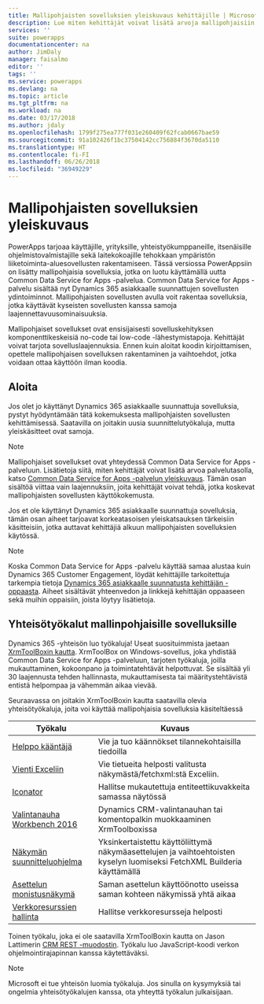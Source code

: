 ```yaml
---
title: Mallipohjaisten sovelluksien yleiskuvaus kehittäjille | Microsoft Docs
description: Lue miten kehittäjät voivat lisätä arvoja mallipohjaisiin sovelluksiin.
services: ''
suite: powerapps
documentationcenter: na
author: JimDaly
manager: faisalmo
editor: ''
tags: ''
ms.service: powerapps
ms.devlang: na
ms.topic: article
ms.tgt_pltfrm: na
ms.workload: na
ms.date: 03/17/2018
ms.author: jdaly
ms.openlocfilehash: 1799f275ea777f031e260409f62fcab0667bae59
ms.sourcegitcommit: 91a102426f1bc37504142cc756884f3670da5110
ms.translationtype: HT
ms.contentlocale: fi-FI
ms.lasthandoff: 06/26/2018
ms.locfileid: "36949229"
---
```

# <a name="model-driven-apps-developer-overview"></a>Mallipohjaisten sovelluksien yleiskuvaus

PowerApps tarjoaa käyttäjille, yrityksille, yhteistyökumppaneille, itsenäisille ohjelmistovalmistajille sekä laitekokoajille tehokkaan ympäristön liiketoiminta-aluesovellusten rakentamiseen. Tässä versiossa PowerAppsiin on lisätty mallipohjaisia sovelluksia, jotka on luotu käyttämällä uutta Common Data Service for Apps -palvelua. Common Data Service for Apps -palvelu sisältää nyt Dynamics 365 asiakkaalle suunnattujen sovellusten ydintoiminnot. Mallipohjaisten sovellusten avulla voit rakentaa sovelluksia, jotka käyttävät kyseisten sovellusten kanssa samoja laajennettavuusominaisuuksia.

Mallipohjaiset sovellukset ovat ensisijaisesti sovelluskehityksen komponenttikeskeisiä no-code tai low-code -lähestymistapoja. Kehittäjät voivat tarjota sovelluslaajennuksia. Ennen kuin aloitat koodin kirjoittamisen, opettele mallipohjaisen sovelluksen rakentaminen ja vaihtoehdot, jotka voidaan ottaa käyttöön ilman koodia. 

## <a name="get-started"></a>Aloita
Jos olet jo käyttänyt Dynamics 365 asiakkaalle suunnattuja sovelluksia, pystyt hyödyntämään tätä kokemuksesta mallipohjaisten sovellusten kehittämisessä. Saatavilla on joitakin uusia suunnittelutyökaluja, mutta yleiskäsitteet ovat samoja.

> [!NOTE]
> Mallipohjaiset sovellukset ovat yhteydessä Common Data Service for Apps -palveluun. Lisätietoja siitä, miten kehittäjät voivat lisätä arvoa palvelutasolla, katso [Common Data Service for Apps -palvelun yleiskuvaus](../common-data-service/overview.md).
> Tämän osan sisältöä viittaa vain laajennuksiin, joita kehittäjät voivat tehdä, jotka koskevat mallipohjaisten sovellusten käyttökokemusta. 

Jos et ole käyttänyt Dynamics 365 asiakkaalle suunnattuja sovelluksia, tämän osan aiheet tarjoavat korkeatasoisen yleiskatsauksen tärkeisiin käsitteisiin, jotka auttavat kehittäjiä alkuun mallipohjaisten sovelluksien käytössä. 

> [!NOTE]
> Koska Common Data Service for Apps -palvelu käyttää samaa alustaa kuin Dynamics 365 Customer Engagement, löydät kehittäjille tarkoitettuja tarkempia tietoja [Dynamics 365 asiakkaalle suunnatusta kehittäjän -oppaasta](/dynamics365/customer-engagement/developer/developer-guide). Aiheet sisältävät yhteenvedon ja linkkejä kehittäjän oppaaseen sekä muihin oppaisiin, joista löytyy lisätietoja.


## <a name="community-tools-for-model-driven-apps"></a>Yhteisötyökalut mallinpohjaisille sovelluksille

Dynamics 365 -yhteisön luo työkaluja! Useat suosituimmista jaetaan [XrmToolBoxin kautta](https://www.xrmtoolbox.com/). XrmToolBox on Windows-sovellus, joka yhdistää Common Data Service for Apps -palveluun, tarjoten työkaluja, joilla mukauttaminen, kokoonpano ja toimintatehtävät helpottuvat. Se sisältää yli 30 laajennusta tehden hallinnasta, mukauttamisesta tai määritystehtävistä entistä helpompaa ja vähemmän aikaa vievää.

Seuraavassa on joitakin XrmToolBoxin kautta saatavilla olevia yhteisötyökaluja, joita voi käyttää mallipohjaisia sovelluksia käsiteltäessä

|Työkalu  |Kuvaus  |
|---------|---------|
|[Helppo kääntäjä](https://www.xrmtoolbox.com/plugins/MsCrmTools.Translator/)|Vie ja tuo käännökset tilannekohtaisilla tiedoilla|
|[Vienti Exceliin](https://www.xrmtoolbox.com/plugins/Ryr.XrmToolBox.ExportToExcel/)|Vie tietueita helposti valitusta näkymästä/fetchxml:stä Exceliin.|
|[Iconator](https://www.xrmtoolbox.com/plugins/MscrmTools.Iconator/)|Hallitse mukautettuja entiteettikuvakkeita samassa näytössä|
|[Valintanauha Workbench 2016](https://www.xrmtoolbox.com/plugins/RibbonWorkbench2016/)|Dynamics CRM-valintanauhan tai komentopalkin muokkaaminen XrmToolboxissa|
|[Näkymän suunnitteluohjelma](https://www.xrmtoolbox.com/plugins/Cinteros.XrmToolBox.ViewDesigner/)|Yksinkertaistettu käyttöliittymä näkymäasettelujen ja vaihtoehtoisten kyselyn luomiseksi FetchXML Builderia käyttämällä|
|[Asettelun monistusnäkymä](https://www.xrmtoolbox.com/plugins/MsCrmTools.ViewLayoutReplicator/)|Saman asettelun käyttöönotto useissa saman kohteen näkymissä yhtä aikaa|
|[Verkkoresurssien hallinta](https://www.xrmtoolbox.com/plugins/MsCrmTools.WebResourcesManager/)|Hallitse verkkoresursseja helposti|

Toinen työkalu, joka ei ole saatavilla XrmToolBoxin kautta on Jason Lattimerin [CRM REST -muodostin](https://github.com/jlattimer/CRMRESTBuilder). Työkalu luo JavaScript-koodi verkon ohjelmointirajapinnan kanssa käytettäväksi.

> [!NOTE]
> Microsoft ei tue yhteisön luomia työkaluja. Jos sinulla on kysymyksiä tai ongelmia yhteisötyökalujen kanssa, ota yhteyttä työkalun julkaisijaan.




